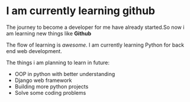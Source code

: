 

# I am currently learning github

The journey to become a developer for me have already started.So now i am learning new things like **Github**

The flow of learning is _awesome_. I am currently learning Python for back end web development.

The things i am planning to learn in future:
* OOP in python with better understanding
* Django web framework
* Building more python projects
* Solve some coding problems
